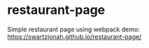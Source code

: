 # restaurant-page
Simple restaurant page using webpack
demo: https://swartzjonah.github.io/restaurant-page/